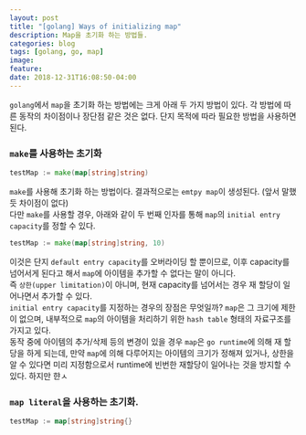 ```yaml
---
layout: post
title: "[golang] Ways of initializing map"
description: Map을 초기화 하는 방법들.
categories: blog
tags: [golang, go, map]
image:
feature:
date: 2018-12-31T16:08:50-04:00
---
```


`golang`에서 `map`을 초기화 하는 방법에는 크게 아래 두 가지 방법이 있다. 각 방법에 따른 동작의 차이점이나 장단점 같은 것은 없다. 단지 목적에 따라 필요한 방법을 사용하면 된다.
### `make`를 사용하는 초기화
```go
testMap := make(map[string]string)
```
`make`를 사용해 초기화 하는 방법이다. 결과적으로는 `emtpy map`이 생성된다. (앞서 말했듯 차이점이 없다)  
다만 `make`를 사용할 경우, 아래와 같이 두 번째 인자를 통해 `map`의 `initial entry capacity`를 정할 수 있다.  
```go
testMap := make(map[string]string, 10)
```
이것은 단지 `default entry capacity`를 오버라이딩 할 뿐이므로, 이후 capacity를 넘어서게 된다고 해서 `map`에 아이템을 추가할 수 없다는 말이 아니다.  
즉 `상한(upper limitation)`이 아니며, 현재 capacity를 넘어서는 경우 재 할당이 일어나면서 추가할 수 있다.  
`initial entry capacity`를 지정하는 경우의 장점은 무엇일까? `map`은 그 크기에 제한이 없으며, 내부적으로 `map`의 아이템을 처리하기 위한 `hash table` 형태의 자료구조를 가지고 있다.  
동작 중에 아이템의 추가/삭제 등의 변경이 있을 경우 `map`은 `go runtime`에 의해 재 할당을 하게 되는데, 만약 `map`에 의해 다루어지는 아이템의 크기가 정해져 있거나, 상한을 알 수 있다면 미리 지정함으로서 runtime에 빈번한 재할당이 일어나는 것을 방지할 수 있다.
하지만 햔ㅅ
### `map literal`을 사용하는 초기화.
```go
testMap := map[string]string{}
```
